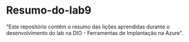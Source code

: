 # Resumo-do-lab9
 "Este repositório contém o resumo das lições aprendidas durante o desenvolvimento do lab na DIO - Ferramentas de Implantação na Azure".
